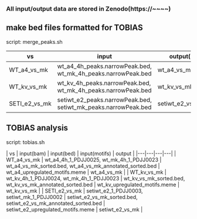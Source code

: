 ### All input/output data are stored in Zenodo(https://~~~~)

## make bed files formatted for TOBIAS

script: merge_peaks.sh

| vs | input | output(not labeled) |  output(labeled)  |
|---|---|---|---|
| WT_a4_vs_mk | wt_a4_4h_peaks.narrowPeak.bed, wt_mk_4h_peaks.narrowPeak.bed | wt_a4_vs_mk_sorted.bed | wt_a4_vs_mk_annotated_sorted.bed |
| WT_kv_vs_mk | wt_kv_4h_peaks.narrowPeak.bed, wt_mk_4h_peaks.narrowPeak.bed | wt_kv_vs_mk_sorted.bed | wt_kv_vs_mk_annotated_sorted.bed |
| SETI_e2_vs_mk | setiwt_e2_peaks.narrowPeak.bed, setiwt_mk_peaks.narrowPeak.bed | setiwt_e2_vs_mk_sorted.bed | setiwt_e2_vs_mk_annotated_sorted.bed |

## TOBIAS analysis

script: tobias.sh

| vs | input(bam) | input(bed) | input(motifs) | output |
|---|---|---|---|
| WT_a4_vs_mk | wt_a4_4h_1_PDJJ0025, wt_mk_4h_1_PDJJ0023 | wt_a4_vs_mk_sorted.bed, wt_a4_vs_mk_annotated_sorted.bed | wt_a4_upregulated_motifs.meme | wt_a4_vs_mk |
| WT_kv_vs_mk | wt_kv_4h_1_PDJJ0024, wt_mk_4h_1_PDJJ0023 | wt_kv_vs_mk_sorted.bed, wt_kv_vs_mk_annotated_sorted.bed | wt_kv_upregulated_motifs.meme | wt_kv_vs_mk |
| SETI_e2_vs_mk | setiwt_e2_1_PDJJ0003, setiwt_mk_1_PDJJ0002 | setiwt_e2_vs_mk_sorted.bed, setiwt_e2_vs_mk_annotated_sorted.bed | setiwt_e2_upregulated_motifs.meme | setiwt_e2_vs_mk |